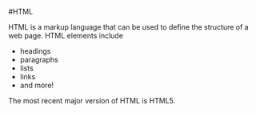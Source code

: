 #HTML 
 <p>HTML is a markup language that can be used to define the structure of a web page. HTML elements include</p>
<ul>
<li>headings</li>
<li>paragraphs</li>
<li>lists</li>
<li>links</li>
<li>and more!</li>
</ul>
<p>The most recent major version of HTML is HTML5.    </p>